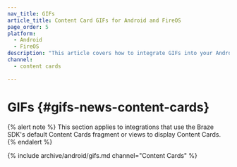 ```yaml
---
nav_title: GIFs
article_title: Content Card GIFs for Android and FireOS
page_order: 5
platform: 
  - Android
  - FireOS
description: "This article covers how to integrate GIFs into your Android or FireOS Content Cards."
channel:
  - content cards

---
```


# GIFs {#gifs-news-content-cards}

{% alert note %}
This section applies to integrations that use the Braze SDK's default Content Cards fragment or views to display Content Cards.
{% endalert %}

{% include archive/android/gifs.md channel="Content Cards" %}